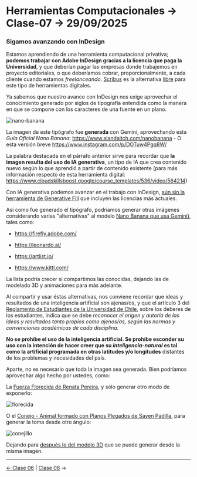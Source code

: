 # Herramientas Computacionales → Clase-07 → 29/09/2025

### Sigamos avanzando con InDesign

Estamos aprendiendo de una herramienta computacional privativa; **podemos trabajar con Adobe InDesign gracias a la licencia que paga la Universidad**, y que deberían pagar las empresas donde trabajemos en proyecto editoriales, o que deberíamos cobrar, proporcionalmente, a cada cliente cuando estamos *freelanceando*. [Scribus](https://es.wikipedia.org/wiki/Scribus) es la alternativa [libre](https://www.gnu.org/philosophy/free-sw.es.html) para este tipo de herramientas digitales.

Ya sabemos que nuestro avance con InDesign nos exige aprovechar el conocimiento generado por siglos de tipografía entendida como la manera en que se compone con los caracteres de una fuente en un plano.

![nano-banana](https://github.com/user-attachments/assets/54ea0fa2-de0c-41af-aeba-d726900e0f06)

La imagen de este tipógrafo fue **generada** con Gemini, aprovechando esta *Guía Oficial Nano Banana*: https://www.alandaitch.com/nanobanana - O esta versión breve https://www.instagram.com/p/DOTuw4Pgq8W/

La palabra destacada en el párrafo anterior sirve para recordar que **la imagen resulta del uso de IA generativa**, un tipo de IA que crea contenido nuevo según lo que aprendió a partir de contenido existente (para más información respecto de esta herramienta digital: https://www.cloudskillsboost.google/course_templates/536/video/564214)

Con IA generativa podemos avanzar en el trabajo con InDesign, [aún sin la herramienta de Generative Fill](https://www.adobe.com/creativecloud/media_1936ace8e85f016aa5998d911bf77557e49ec2f42.mp4) que incluyen las licencias más actuales.

Así como fue generado el tipógrafo, podríamos generar otras imágenes considerando varias "alternativas" al modelo [Nano Banana que usa Gemini)](https://aistudio.google.com/models/gemini-2-5-flash-image), tales como: 

- https://firefly.adobe.com/

- https://leonardo.ai/

- https://artlist.io/

- https://www.kittl.com/

La lista podría crecer si compartimos las conocidas, dejando las de modelado 3D y animaciones para más adelante. 

Al compartir y usar éstas alternativas, nos conviene recordar que ideas y resultados de una inteligencia artificial son ajenas/os, y que el artículo 3 del [Reglamento de Estudiantes de la Universidad de Chile](https://uchile.cl/presentacion/senado-universitario/reglamentos/reglamentos-aprobados-o-modificados-por-el-senado-universitario/reglamento-de-estudiantes-de-la-universidad-de-chile), sobre los deberes de los estudiantes, indica que se debe *reconocer el origen y autoría de las ideas y resultados tanto propios como ajenos/as, según las normas y convenciones académicas de cada disciplina*.

**No se prohíbe el uso de la inteligencia artificial. Se prohíbe esconder su uso con la intención de hacer creer que su *inteligencia-natural* es tal como la artificial programada en otras latitudes y/o longitudes** distantes de los problemas y necesidades del país.

Aparte, no es necesario que toda la imagen sea generada. Bien podríamos aprovechar algo hecho por ustedes, como: 

La [Fuerza Florecida de Renata Pereira](https://lenapereoso.github.io/primera-nota/), y sólo generar otro modo de exponerlo:

![florecida](https://github.com/user-attachments/assets/fb20bd9d-28d3-4b2d-9dbc-2b04b6066b4f)

O el [Conejo - Animal formado con Planos Plegados de Sayen Padilla](https://evorakie.github.io/primera-nota/), para generar la toma desde otro ángulo:

![conejillo](https://github.com/user-attachments/assets/ff84fb66-7b69-4cfb-a957-23b295bbe169)

Dejando para [después lo del modelo 3D](https://studio.tripo3d.ai/workspace/overview?project=26284001-724d-4ba4-811d-83e139006d9d) que se puede generar desde la misma imagen.


- - - - - 

[← Clase 06](https://github.com/profesorfaco/herramientas/tree/main/clase-06) | [Clase 08](https://github.com/profesorfaco/herramientas/tree/main/clase-08) →
